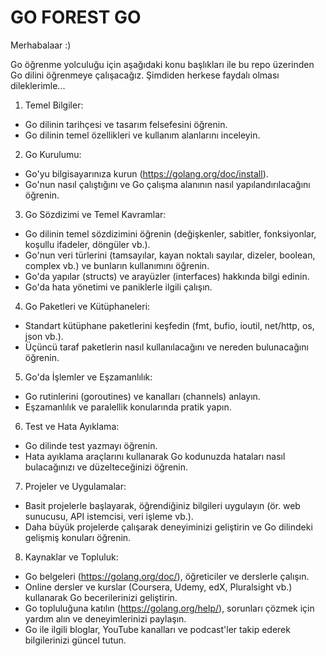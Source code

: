 # GO FOREST GO

Merhabalaar :)

Go öğrenme yolculuğu için aşağıdaki konu başlıkları ile bu repo üzerinden Go dilini öğrenmeye çalışacağız. Şimdiden herkese faydalı olması dileklerimle...

1.	Temel Bilgiler:
- Go dilinin tarihçesi ve tasarım felsefesini öğrenin.
- Go dilinin temel özellikleri ve kullanım alanlarını inceleyin.
2.	Go Kurulumu:
- Go'yu bilgisayarınıza kurun (https://golang.org/doc/install).
- Go'nun nasıl çalıştığını ve Go çalışma alanının nasıl yapılandırılacağını öğrenin.
3.	Go Sözdizimi ve Temel Kavramlar:
- Go dilinin temel sözdizimini öğrenin (değişkenler, sabitler, fonksiyonlar, koşullu ifadeler, döngüler vb.).
- Go'nun veri türlerini (tamsayılar, kayan noktalı sayılar, dizeler, boolean, complex vb.) ve bunların kullanımını öğrenin.
- Go'da yapılar (structs) ve arayüzler (interfaces) hakkında bilgi edinin.
- Go'da hata yönetimi ve paniklerle ilgili çalışın.
4.	Go Paketleri ve Kütüphaneleri:
- Standart kütüphane paketlerini keşfedin (fmt, bufio, ioutil, net/http, os, json vb.).
- Üçüncü taraf paketlerin nasıl kullanılacağını ve nereden bulunacağını öğrenin.
5.	Go'da İşlemler ve Eşzamanlılık:
- Go rutinlerini (goroutines) ve kanalları (channels) anlayın.
- Eşzamanlılık ve paralellik konularında pratik yapın.
6.	Test ve Hata Ayıklama:
- Go dilinde test yazmayı öğrenin.
- Hata ayıklama araçlarını kullanarak Go kodunuzda hataları nasıl bulacağınızı ve düzelteceğinizi öğrenin.
7.	Projeler ve Uygulamalar:
- Basit projelerle başlayarak, öğrendiğiniz bilgileri uygulayın (ör. web sunucusu, API istemcisi, veri işleme vb.).
- Daha büyük projelerde çalışarak deneyiminizi geliştirin ve Go dilindeki gelişmiş konuları öğrenin.
8.	Kaynaklar ve Topluluk:
- Go belgeleri (https://golang.org/doc/), öğreticiler ve derslerle çalışın.
- Online dersler ve kurslar (Coursera, Udemy, edX, Pluralsight vb.) kullanarak Go becerilerinizi geliştirin.
- Go topluluğuna katılın (https://golang.org/help/), sorunları çözmek için yardım alın ve deneyimlerinizi paylaşın.
- Go ile ilgili bloglar, YouTube kanalları ve podcast'ler takip ederek bilgilerinizi güncel tutun.

